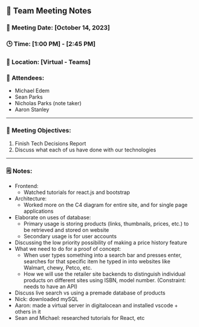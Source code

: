 ## 📝 **Team Meeting Notes**

### 📅 **Meeting Date**: [October 14, 2023]

### 🕒 **Time**: [1:00 PM] - [2:45 PM]

### 📍 **Location**: [Virtual - Teams]

### 📣 **Attendees**:
- Michael Edem
- Sean Parks
- Nicholas Parks (note taker)
- Aaron Stanley

---

### 🎯 **Meeting Objectives**:
1. Finish Tech Decisions Report
2. Discuss what each of us have done with our technologies

---

### 🗒️ **Notes**:
- Frontend:
  - Watched tutorials for react.js and bootstrap
- Architecture:
  - Worked more on the C4 diagram for entire site, and for single page applications
- Elaborate on uses of database: 
   - Primary usage is storing products (links, thumbnails, prices, etc.) to be retrieved and stored on website
   - Secondary usage is for user accounts
- Discussing the low priority possibility of making a price history feature
- What we need to do for a proof of concept:
  - When user types something into a search bar and presses enter, searches for that specific item he typed in into websites like Walmart, chewy, Petco, etc.
  - How we will use the retailer site backends to distinguish individual products on different sites using ISBN, model number. (Constraint: needs to have an API)
- Discuss live search vs using a premade database of products
- Nick: downloaded mySQL 
- Aaron: made a virtual server in digitalocean and installed vscode + others in it
- Sean and Michael: researched tutorials for React, etc
